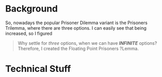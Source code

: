 # Background
So, nowadays the popular Prisoner Dilemma variant is the Prisoners Trilemma, where there are three options. I can easily see that being increased, so I figured
> Why settle for *three* options, when we can have ***INFINITE*** options?
Therefore, I created the Floating Point Prisoners ?Lemma.

# Technical Stuff

